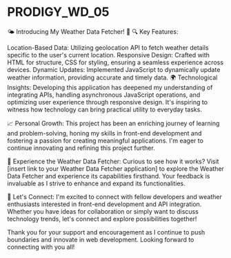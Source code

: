 # PRODIGY_WD_05
🌤️  Introducing My Weather Data Fetcher! 🚀
🔍 Key Features:

Location-Based Data: Utilizing geolocation API to fetch weather details specific to the user's current location.
Responsive Design: Crafted with HTML for structure, CSS for styling, ensuring a seamless experience across devices.
Dynamic Updates: Implemented JavaScript to dynamically update weather information, providing accurate and timely data.
🌍 Technological Insights:
Developing this application has deepened my understanding of integrating APIs, handling asynchronous JavaScript operations, and optimizing user experience through responsive design. It's inspiring to witness how technology can bring practical utility to everyday tasks.

📈 Personal Growth:
This project has been an enriching journey of learning and problem-solving, honing my skills in front-end development and fostering a passion for creating meaningful applications. I'm eager to continue innovating and refining this project further.

🔗 Experience the Weather Data Fetcher:
Curious to see how it works? Visit [insert link to your Weather Data Fetcher application] to explore the Weather Data Fetcher and experience its capabilities firsthand. Your feedback is invaluable as I strive to enhance and expand its functionalities.

🤝 Let's Connect:
I'm excited to connect with fellow developers and weather enthusiasts interested in front-end development and API integration. Whether you have ideas for collaboration or simply want to discuss technology trends, let's connect and explore possibilities together!

Thank you for your support and encouragement as I continue to push boundaries and innovate in web development. Looking forward to connecting with you all!
